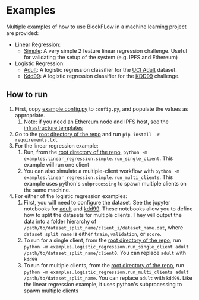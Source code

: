 # Examples

Multiple examples of how to use BlockFLow in a machine learning project are provided:

* Linear Regression:
  * [Simple](linear_regression/simple/): A very simple 2 feature linear regression challenge. Useful for validating the setup of the system (e.g. IPFS and Ethereum)
* Logistic Regression:
  * [Adult](logistic_regression/adult/): A logistic regression classifier for the [UCI Adult](http://archive.ics.uci.edu/ml/datasets/Adult) dataset.
  * [Kdd99](logistic_regression/kdd99/): A logistic regression classifier for the [KDD99](http://kdd.ics.uci.edu/databases/kddcup99/kddcup99.html) challenge.

## How to run
1. First, copy [example.config.py](example.config.py) to `config.py`, and populate the values as appropriate.
   1. Note: if you need an Ethereum node and IPFS host, see the [infrastructure templates](../infra/)
2. Go to the [root directory of the repo](../) and run `pip install -r requirements.txt`
3. For the linear regression example:
   1. Run, from the [root directory of the repo](../), `python -m examples.linear_regression.simple.run_single_client`. This example will run one client
   2. You can also simulate a multiple-client workflow with `python -m examples.linear_regression.simple.run_multi_clients`. This example uses python's `subprocessing` to spawn multiple clients on the same machine.
4. For either of the logistic regression examples:
   1. First, you will need to configure the dataset. See the jupyter notebooks for [adult](logistic_regression/_datasets/adult/generate_datasets.ipynb) and [kdd99](logistic_regression/_datasets/kdd99/generate_datasets.ipynb). These notebooks allow you to define how to split the datasets for multiple clients. They will output the data into a folder hierarchy of `/path/to/dataset_split_name/client_i/dataset_name.dat`, where `dataset_split_name` is either `train`, `validation`, or `score`.
   2. To run for a single client, from the [root directory of the repo](../), run `python -m examples.logistic_regression.run_single_client adult /path/to/dataset_split_name/client0`. You can replace `adult` with `kdd99`
   3. To run for multiple clients, from the [root directory of the repo](../), run `python -m examples.logistic_regression.run_multi_clients adult /path/to/dataset_split_name`. You can replace `adult` with `kdd99`. Like the linear regression example, it uses python's subprocessing to spawn multiple clients
